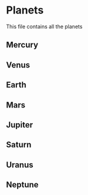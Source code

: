 # Planets

This file contains all the planets

## Mercury

## Venus

## Earth

## Mars

## Jupiter

## Saturn

## Uranus

## Neptune